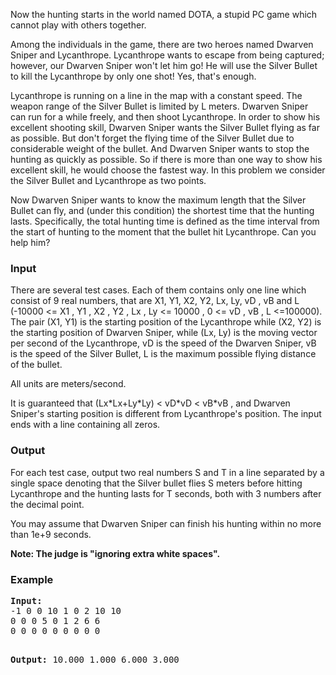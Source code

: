 <p>Now the hunting starts in the world named DOTA, a stupid PC game which cannot play with others together.</p>
<p>Among the individuals in the game, there are two heroes named Dwarven Sniper and Lycanthrope. Lycanthrope wants to escape from being captured; however, our Dwarven Sniper won't let him go! He will use the Silver Bullet to kill the Lycanthrope by only one shot! Yes, that's enough.</p>
<p>Lycanthrope is running on a line in the map with a constant speed. The weapon range of the Silver Bullet is limited by L meters. Dwarven Sniper can run for a while freely, and then shoot Lycanthrope. In order to show his excellent shooting skill, Dwarven Sniper wants the Silver Bullet flying as far as possible. But don't forget the flying time of the Silver Bullet due to considerable weight of the bullet. And Dwarven Sniper wants to stop the hunting as quickly as possible. So if there is more than one way to show his excellent skill, he would choose the fastest way. In this problem we consider the Silver Bullet and Lycanthrope as two points.</p>
<p>Now Dwarven Sniper wants to know the maximum length that the Silver Bullet can fly, and (under this condition) the shortest time that the hunting lasts. Specifically, the total hunting time is defined as the time interval from the start of hunting to the moment that the bullet hit Lycanthrope. Can you help him?</p>
<h3>Input</h3>
<p>There are several test cases. Each of them contains only one line which consist of 9 real numbers, that are X1, Y1, X2, Y2, Lx, Ly, vD , vB and L (-10000 &lt;= X1 , Y1 , X2 , Y2 , Lx , Ly &lt;= 10000 , 0 &lt;= vD , vB , L &lt;=100000). The pair (X1, Y1) is the starting position of the Lycanthrope while (X2, Y2) is the starting position of Dwarven Sniper, while (Lx, Ly) is the moving vector per second of the Lycanthrope, vD is the speed of the Dwarven Sniper, vB is the speed of the Silver Bullet, L is the maximum possible flying distance of the bullet.</p>
<p>All units are meters/second.</p>
<p>It is guaranteed that (Lx*Lx+Ly*Ly) &lt; vD*vD &lt; vB*vB , and Dwarven Sniper's starting position is different from Lycanthrope's position. The input ends with a line containing all zeros.</p>
<h3>Output</h3>
<p>For each test case, output two real numbers S and T in a line separated by a single space denoting that the Silver bullet flies S meters before hitting Lycanthrope and the hunting lasts for T seconds, both with 3 numbers after the decimal point.</p>
<p>You may assume that Dwarven Sniper can finish his hunting within no more than 1e+9 seconds.</p>
<p><b>Note: The judge is "ignoring extra white spaces".</b></p>
<h3>Example</h3>
<pre><strong>Input:</strong>
-1 0 0 10 1 0 2 10 10
0 0 0 5 0 1 2 6 6
0 0 0 0 0 0 0 0 0

<strong>Output:</strong>
10.000 1.000
6.000 3.000
</pre>
<p></p>